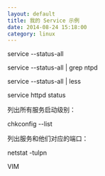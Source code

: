 ```yaml
---
layout: default
title: 我的 Service 示例
date: 2014-08-24 15:18:00
category: linux
---
```


service --status-all

service --status-all | grep ntpd

service --status-all | less

service httpd status

列出所有服务启动级别：

chkconfig --list

列出服务和他们对应的端口：

netstat -tulpn

VIM
